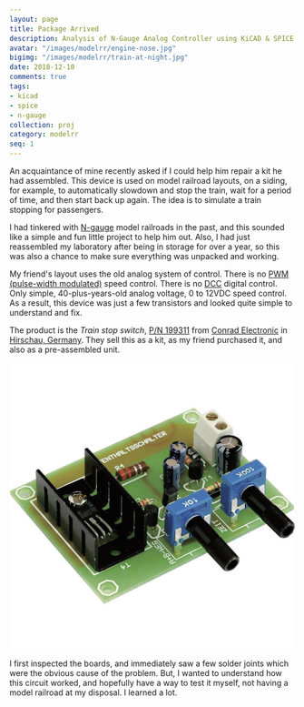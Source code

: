```yaml
---
layout: page
title: Package Arrived
description: Analysis of N-Gauge Analog Controller using KiCAD & SPICE
avatar: "/images/modelrr/engine-nose.jpg"
bigimg: "/images/modelrr/train-at-night.jpg"
date: 2018-12-10
comments: true
tags:
- kicad
- spice
- n-gauge
collection: proj
category: modelrr
seq: 1
---
```


An acquaintance of mine recently asked if I could help him repair a kit
he had assembled.  This device is used on model railroad layouts, on a 
siding, for example, to automatically slowdown and stop the train, wait
for a period of time, and then start back up again.  The idea is to 
simulate a train stopping for passengers.

I had tinkered with [N-gauge](https://en.wikipedia.org/wiki/N_scale)
model railroads in the past, and this sounded like a simple and fun little
project to help him out.  Also, I had just reassembled my laboratory after
being in storage for over a year, so this was also a chance to make sure
everything was unpacked and working.

My friend's layout uses the old analog system of control.
There is no 
[PWM (pulse-width modulated)](http://www.sumidacrossing.org/LayoutControl/DCC/DCCMotorControl/PWM/)
speed control.
There is no [DCC](https://en.wikipedia.org/wiki/Digital_Command_Control)
digital control. Only simple, 40-plus-years-old analog voltage, 0 to
12VDC speed control.  As a result, this device was just a few transistors and
looked quite simple to understand and fix.

The product is the _Train stop switch_, 
[P/N 199311](https://www.conrad.com/ce/en/product/199311/Train-stop-switch-Assembly-kit)
from [Conrad Electronic](https://en.wikipedia.org/wiki/Conrad_Electronic)
in [Hirschau, Germany](https://en.wikipedia.org/wiki/Hirschau).
They sell this as a kit, as my friend purchased it, and also as a 
pre-assembled unit. 

![Conrad P/N 199311](/images/modelrr/conrad-199311.jpg)

I first inspected the boards, and immediately saw a few solder joints which
were the obvious cause of the problem.  But, I wanted to understand how this
circuit worked, and hopefully have a way to test it myself, not having a
model railroad at my disposal. I learned a lot.

